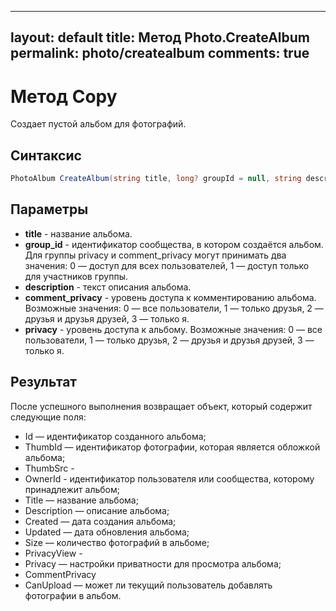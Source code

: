 
---
layout: default
title: Метод Photo.CreateAlbum
permalink: photo/createalbum
comments: true
---
# Метод Copy
Создает пустой альбом для фотографий.

## Синтаксис
```csharp
PhotoAlbum CreateAlbum(string title, long? groupId = null, string description = null, CommentPrivacy? commentPrivacy = null, CommentPrivacy? privacy = null)
```

## Параметры
+ **title** - название альбома.
+ **group_id** - идентификатор сообщества, в котором создаётся альбом. Для группы privacy и comment_privacy могут принимать два значения: 0 — доступ для всех пользователей, 1 — доступ только для участников группы. 
+ **description** - текст описания альбома. 
+ **comment_privacy** - уровень доступа к комментированию альбома. Возможные значения: 0 — все пользователи, 1 — только друзья, 2 — друзья и друзья друзей, 3 — только я. 
+ **privacy** - уровень доступа к альбому. Возможные значения: 0 — все пользователи, 1 — только друзья, 2 — друзья и друзья друзей, 3 — только я.

## Результат
После успешного выполнения возвращает объект, который содержит следующие поля:
+ Id — идентификатор созданного альбома;
+ ThumbId — идентификатор фотографии, которая является обложкой альбома;
+ ThumbSrc - 
+ OwnerId - идентификатор пользователя или сообщества, которому принадлежит альбом;
+ Title — название альбома;
+ Description — описание альбома;
+ Created — дата создания альбома;
+ Updated — дата обновления альбома;
+ Size — количество фотографий в альбоме;
+ PrivacyView -
+ Privacy — настройки приватности для просмотра альбома;
+ CommentPrivacy
+ CanUpload — может ли текущий пользователь добавлять фотографии в альбом.
